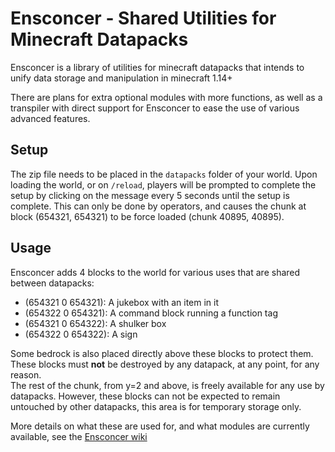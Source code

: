 # Ensconcer - Shared Utilities for Minecraft Datapacks
Ensconcer is a library of utilities for minecraft datapacks that intends to unify data storage and manipulation in minecraft 1.14+

There are plans for extra optional modules with more functions, as well as a transpiler with direct support for Ensconcer to ease the use of various advanced features.

## Setup
The zip file needs to be placed in the `datapacks` folder of your world. Upon loading the world, or on `/reload`, players will be prompted to complete the setup by clicking on the message every 5 seconds until the setup is complete. This can only be done by operators, and causes the chunk at block (654321, 654321) to be force loaded (chunk 40895, 40895).

## Usage
Ensconcer adds 4 blocks to the world for various uses that are shared between datapacks:
- (654321 0 654321): A jukebox with an item in it
- (654322 0 654321): A command block running a function tag
- (654321 0 654322): A shulker box
- (654322 0 654322): A sign

Some bedrock is also placed directly above these blocks to protect them.  
These blocks must **not** be destroyed by any datapack, at any point, for any reason.  
The rest of the chunk, from y=2 and above, is freely available for any use by datapacks. However, these blocks can not be expected to remain untouched by other datapacks, this area is for temporary storage only.

More details on what these are used for, and what modules are currently available, see the [Ensconcer wiki](https://github.com/MinecraftCommands/ensconcer/wiki)